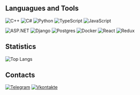 ## Languagues and Tools

![C++](https://img.shields.io/badge/-C++-262424?style=for-the-badge&logo=C%2B%2B&logoColor=6495ED)
![C#](https://img.shields.io/badge/-C%23-262424?style=for-the-badge&logo=C%23&logoColor=764ABC)
![Python](https://img.shields.io/badge/Python-262424?style=for-the-badge&logo=Python)
![TypeScript](https://img.shields.io/badge/-TypeScript-262424?style=for-the-badge&logo=Typescript)
![JavaScript](https://img.shields.io/badge/-JavaScript-262424?style=for-the-badge&logo=Javascript)

![ASP.NET](https://img.shields.io/badge/Asp.net-262424?style=for-the-badge&logo=Dotnet&logoColor=764ABC)
![Django](https://img.shields.io/badge/Django-262424?style=for-the-badge&logo=Django&logoColor=0c4b33)
![Postgres](https://img.shields.io/badge/Postgres-262424?style=for-the-badge&logo=PostgreSQL)
![Docker](https://img.shields.io/badge/Docker-262424?style=for-the-badge&logo=Docker)
![React](https://img.shields.io/badge/React-262424?style=for-the-badge&logo=React)
![Redux](https://img.shields.io/badge/Redux-262424?style=for-the-badge&logo=Redux&logoColor=764ABC)

## Statistics

![Top Langs](https://github-readme-stats.vercel.app/api/top-langs/?username=aaalace&theme=dark)

## Contacts

[![Telegram](https://img.shields.io/badge/Telegram-262424?style=for-the-badge&logo=Telegram)](https://t.me/aaalace)
[![Vkontakte](https://img.shields.io/badge/VK-262424?style=for-the-badge&logo=Vk&logoColor=0077FF)](https://vk.com/aaalace)

